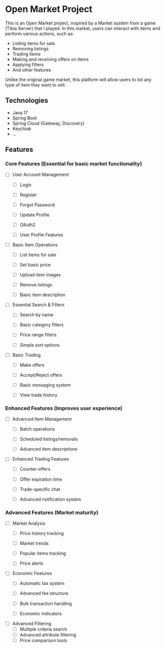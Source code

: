 # Open Market Project

This is an Open Market project, inspired by a Market system from a game (Tibia Server) that I played.
In this market, users can interact with items and perform various actions, such as:
- Listing items for sale
- Removing listings
- Trading items
- Making and receiving offers on items
- Applying filters
- And other features

Unlike the original game market, this platform will allow users to list any type of item they want to sell.

## Technologies
- Java 17
- Spring Boot
- Spring Cloud (Gateway, Discovery)
- Keycloak
- ...

## Features

### Core Features (Essential for basic market functionality)
- [ ] User Account Management
    - [ ] Login
    - [ ] Register
    - [ ] Forgot Password
    - [ ] Update Profile
    - [ ] OAuth2
    - [ ] User Profile Features


- [ ] Basic Item Operations
    - [ ] List items for sale
    - [ ] Set basic price
    - [ ] Upload item images
    - [ ] Remove listings
    - [ ] Basic item description


- [ ] Essential Search & Filters
    - [ ] Search by name
    - [ ] Basic category filters
    - [ ] Price range filters
    - [ ] Simple sort options


- [ ] Basic Trading
    - [ ] Make offers
    - [ ] Accept/Reject offers
    - [ ] Basic messaging system
    - [ ] View trade history


### Enhanced Features (Improves user experience)
- [ ] Advanced Item Management
    - [ ] Batch operations
    - [ ] Scheduled listings/removals
    - [ ] Advanced item descriptions


- [ ] Enhanced Trading Features
    - [ ] Counter-offers
    - [ ] Offer expiration time
    - [ ] Trade-specific chat
    - [ ] Advanced notification system


### Advanced Features (Market maturity)
- [ ] Market Analysis
    - [ ] Price history tracking
    - [ ] Market trends
    - [ ] Popular items tracking
    - [ ] Price alerts
 

- [ ] Economic Features
    - [ ] Automatic tax system
    - [ ] Advanced fee structure
    - [ ] Bulk transaction handling
    - [ ] Economic indicators
 

- [ ] Advanced Filtering
    - [ ] Multiple criteria search
    - [ ] Advanced attribute filtering
    - [ ] Price comparison tools
